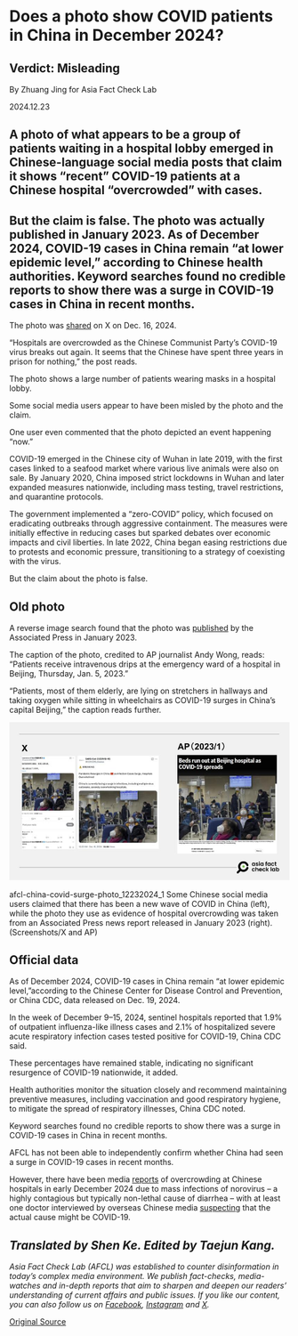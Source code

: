 # Does a photo show COVID patients in China in December 2024?

## Verdict: Misleading

By Zhuang Jing for Asia Fact Check Lab

2024.12.23

## A photo of what appears to be a group of patients waiting in a hospital lobby emerged in Chinese-language social media posts that claim it shows “recent” COVID-19 patients at a Chinese hospital “overcrowded” with cases.

## But the claim is false. The photo was actually published in January 2023. As of December 2024, COVID-19 cases in China remain “at lower epidemic level,” according to Chinese health authorities. Keyword searches found no credible reports to show there was a surge in COVID-19 cases in China in recent months.

The photo was [shared](https://x.com/Lawrenc09874431/status/1868373575868227611) on X on Dec. 16, 2024.

“Hospitals are overcrowded as the Chinese Communist Party’s COVID-19 virus breaks out again. It seems that the Chinese have spent three years in prison for nothing,” the post reads.

The photo shows a large number of patients wearing masks in a hospital lobby.

Some social media users appear to have been misled by the photo and the claim.

One user even commented that the photo depicted an event happening “now.”

COVID-19 emerged in the Chinese city of Wuhan in late 2019, with the first cases linked to a seafood market where various live animals were also on sale. By January 2020, China imposed strict lockdowns in Wuhan and later expanded measures nationwide, including mass testing, travel restrictions, and quarantine protocols.

The government implemented a “zero-COVID” policy, which focused on eradicating outbreaks through aggressive containment. The measures were initially effective in reducing cases but sparked debates over economic impacts and civil liberties. In late 2022, China began easing restrictions due to protests and economic pressure, transitioning to a strategy of coexisting with the virus.

But the claim about the photo is false.

## Old photo

A reverse image search found that the photo was [published](https://apnews.com/article/politics-health-china-government-beijing-762d314d452875ecc525d5c21dbfa541) by the Associated Press in January 2023.

The caption of the photo, credited to AP journalist Andy Wong, reads: “Patients receive intravenous drips at the emergency ward of a hospital in Beijing, Thursday, Jan. 5, 2023.”

“Patients, most of them elderly, are lying on stretchers in hallways and taking oxygen while sitting in wheelchairs as COVID-19 surges in China’s capital Beijing,” the caption reads further.

![Some Chinese social media users claimed that there has been a new wave of  COVID in China (left), while the photo they use as evidence of hospital overcrowding was taken from an Associated Press news report released in January 2023 (right).](images/UZ6D2CFS5ZEYBMKKZGW5IZ3PQY.jpg)

afcl-china-covid-surge-photo\_12232024\_1 Some Chinese social media users claimed that there has been a new wave of COVID in China (left), while the photo they use as evidence of hospital overcrowding was taken from an Associated Press news report released in January 2023 (right). (Screenshots/X and AP)

## Official data

As of December 2024, COVID-19 cases in China remain “at lower epidemic level,”according to the Chinese Center for Disease Control and Prevention, or China CDC, data released on Dec. 19, 2024.

In the week of December 9–15, 2024, sentinel hospitals reported that 1.9% of outpatient influenza-like illness cases and 2.1% of hospitalized severe acute respiratory infection cases tested positive for COVID-19, China CDC said.

These percentages have remained stable, indicating no significant resurgence of COVID-19 nationwide, it added.

Health authorities monitor the situation closely and recommend maintaining preventive measures, including vaccination and good respiratory hygiene, to mitigate the spread of respiratory illnesses, China CDC noted.

Keyword searches found no credible reports to show there was a surge in COVID-19 cases in China in recent months.

AFCL has not been able to independently confirm whether China had seen a surge in COVID-19 cases in recent months.

However, there have been media [reports](https://udn.com/news/story/7332/8399638) of overcrowding at Chinese hospitals in early December 2024 due to mass infections of norovirus – a highly contagious but typically non-lethal cause of diarrhea – with at least one doctor interviewed by overseas Chinese media [suspecting](https://www.ntdtv.com/b5/2024/12/04/a103934900.html) that the actual cause might be COVID-19.

## *Translated by Shen Ke. Edited by Taejun Kang.*

*Asia Fact Check Lab (AFCL) was established to counter disinformation in today’s complex media environment. We publish fact-checks, media-watches and in-depth reports that aim to sharpen and deepen our readers’ understanding of current affairs and public issues. If you like our content, you can also follow us on* [*Facebook*](https://www.facebook.com/asiafactchecklabcn)*,* [*Instagram*](https://www.instagram.com/asiafactchecklab/) *and* [*X*](https://twitter.com/AFCL_eng)*.*



[Original Source](https://www.rfa.org/english/factcheck/2024/12/23/afcl-china-covid-surge-photo/)